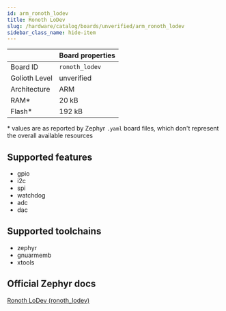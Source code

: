 ```yaml
---
id: arm_ronoth_lodev
title: Ronoth LoDev
slug: /hardware/catalog/boards/unverified/arm_ronoth_lodev
sidebar_class_name: hide-item
---
```


[//]: # (This is an auto-generated file, do not edit! Changes to it will be lost upon re-generation)



|                | Board properties     |
| -------------  | -------------------- |
| Board ID       | `ronoth_lodev` |
| Golioth Level  | unverified       |
| Architecture   | ARM |
| RAM*           | 20 kB |
| Flash*         | 192 kB |

\* values are as reported by Zephyr `.yaml` board files, which don't represent the overall available resources



## Supported features

* gpio
* i2c
* spi
* watchdog
* adc
* dac

## Supported toolchains

* zephyr
* gnuarmemb
* xtools

## Official Zephyr docs

[Ronoth LoDev (ronoth_lodev)](https://docs.zephyrproject.org/latest/boards/arm/ronoth_lodev/doc/index.html)
